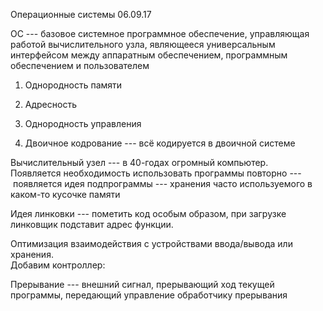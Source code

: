 Операционные системы 06.09.17

ОС --- базовое системное программное обеспечение, управляющая работой
вычислительного узла, являющееся универсальным интерфейсом между
аппаратным обеспечением, программным обеспечением и пользователем

1.  Однородность памяти

2.  Адресность

3.  Однородность управления

4.  Двоичное кодрование --- всё кодируется в двоичной системе

Вычислительный узел --- в 40-годах огромный компьютер.\
Появляется необходимость использовать программы повторно --- появляется
идея подпрограммы --- хранения часто используемого в каком-то кусочке
памяти

Идея линковки --- пометить код особым образом, при загрузке линковщик
подставит адрес функции.

Оптимизация взаимодействия с устройствами ввода/вывода или хранения.\
Добавим контроллер:

Прерывание --- внешний сигнал, прерывающий ход текущей программы,
передающий управление обработчику прерывания
